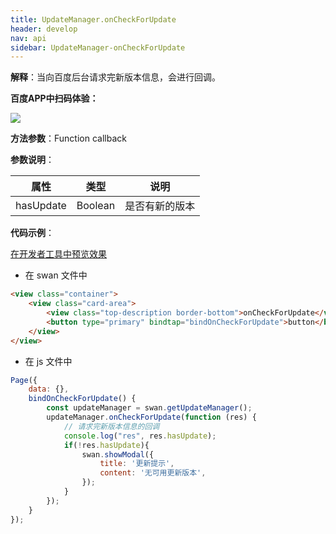 ```yaml
---
title: UpdateManager.onCheckForUpdate
header: develop
nav: api
sidebar: UpdateManager-onCheckForUpdate
---
```

 

 

**解释**：当向百度后台请求完新版本信息，会进行回调。

**百度APP中扫码体验：**

<img src="https://b.bdstatic.com/miniapp/assets/images/doc_demo/pages_getUpdateManager.png"  class="demo-qrcode-image" />

**方法参数**：Function callback

**参数说明**：

|属性 | 类型 | 说明|
|---- | ---- | ---- |
|hasUpdate |  Boolean | 是否有新的版本 |

**代码示例**：

<a href="swanide://fragment/1d5e55c4a591129c35adf0cb7bd4c2f21574070810759" title="在开发者工具中预览效果" target="_self">在开发者工具中预览效果</a>

* 在 swan 文件中

```html
<view class="container">
    <view class="card-area">
        <view class="top-description border-bottom">onCheckForUpdate</view>
        <button type="primary" bindtap="bindOnCheckForUpdate">button</button>   
    </view>
</view>
```

* 在 js 文件中
```js
Page({
    data: {},
    bindOnCheckForUpdate() {
        const updateManager = swan.getUpdateManager();
        updateManager.onCheckForUpdate(function (res) {
            // 请求完新版本信息的回调
            console.log("res", res.hasUpdate);
            if(!res.hasUpdate){
                swan.showModal({
                    title: '更新提示',
                    content: '无可用更新版本',
                });
            }
        });
    }
});
```
